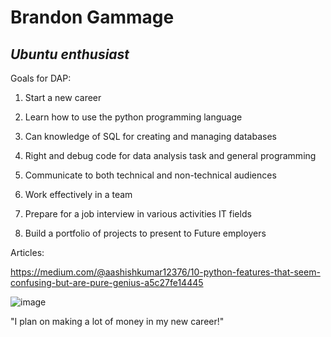 # Brandon Gammage

## *Ubuntu enthusiast*


Goals for DAP:

  1. Start a new career 

  2. Learn how to use the python programming language 

  3. Can knowledge of SQL for creating and managing databases

  4. Right and debug code for data analysis task and general programming 

  5. Communicate to both technical and non-technical audiences

  6. Work effectively in a team 

  7. Prepare for a job interview in various activities IT fields 

  8. Build a portfolio of projects to present to Future employers


Articles:

https://medium.com/@aashishkumar12376/10-python-features-that-seem-confusing-but-are-pure-genius-a5c27fe14445


![image](https://github.com/user-attachments/assets/751a885a-1925-4d2a-98ff-b64003f1e9df)

"I plan on making a lot of money in my new career!"

